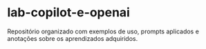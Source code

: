 # lab-copilot-e-openai
Repositório organizado com exemplos de uso, prompts aplicados e anotações sobre os aprendizados adquiridos.
